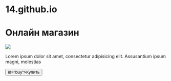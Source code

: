 # 14.github.io
<!DOCTYPE html>
<html lang="ru">
<head>
    <meta charset="UTF-8">
    <meta name="viewport"
          content="wigth=device-width, user-scalable=no, initial-scale=1.0, maximum-scale=1.0, minimum-scale=1.0">
    <meta http-equiv="X-UA-Compatible" content="ie=edge">
    <title>Shop</title>
</head>
<body>
    <div id="main">
        <h1>Онлайн магазин</h1>
        <img src="https://cdn-icons-png.flaticon.com/512/3595/3595455.png">
        <p>Lorem ipsum dolor sit amet, consectetur adipisicing elit. Assusantium ipsum magni, molestias</p>
        <button>id="buy">Купить</button>
    </div>
</body>
</html>
